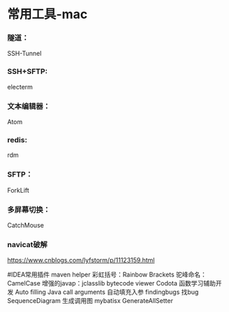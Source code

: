 # 常用工具-mac

### 隧道：
  SSH-Tunnel
### SSH+SFTP:
  electerm
### 文本编辑器：
  Atom
### redis:
  rdm
### SFTP：
  ForkLift
### 多屏幕切换：
  CatchMouse
### navicat破解
  https://www.cnblogs.com/lyfstorm/p/11123159.html


#IDEA常用插件
maven helper
彩虹括号：Rainbow Brackets
驼峰命名：CamelCase
增强的javap：jclasslib bytecode viewer
Codota 函数学习辅助开发
Auto filling Java call arguments 自动填充入参
findingbugs 找bug
SequenceDiagram 生成调用图
mybatisx
GenerateAllSetter
